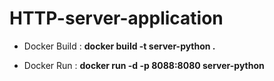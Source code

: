 # HTTP-server-application

- Docker Build : <b> docker build -t server-python . </b>

- Docker Run : <b> docker run -d -p 8088:8080 server-python </b>
